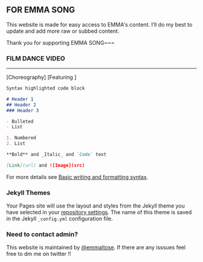 ## FOR EMMA SONG

This website is made for easy access to EMMA's content. I’ll do my best to update and add more raw or subbed content. 

Thank you for supporting EMMA SONG~~~

### FILM DANCE VIDEO
________________________________________________________________________________________
[Choreography]
[Featuring ]

```markdown
Syntax highlighted code block

# Header 1
## Header 2
### Header 3

- Bulleted
- List

1. Numbered
2. List

**Bold** and _Italic_ and `Code` text

[Link](url) and ![Image](src)
```

For more details see [Basic writing and formatting syntax](https://docs.github.com/en/github/writing-on-github/getting-started-with-writing-and-formatting-on-github/basic-writing-and-formatting-syntax).

### Jekyll Themes

Your Pages site will use the layout and styles from the Jekyll theme you have selected in your [repository settings](https://github.com/eemmasong/eemmasong.github.io/settings/pages). The name of this theme is saved in the Jekyll `_config.yml` configuration file.

### Need to contact admin?

This website is maintained by [@emmaltose](https://twitter.com/emmaltose). If there are any isssues feel free to dm me on twitter !!
